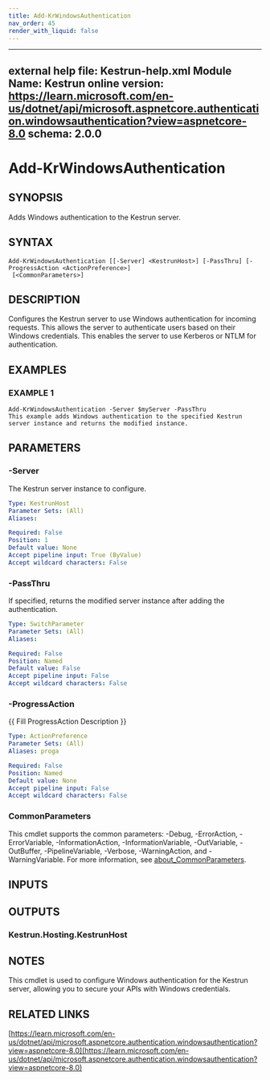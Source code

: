 ```yaml
---
title: Add-KrWindowsAuthentication
nav_order: 45
render_with_liquid: false
---
```

---
external help file: Kestrun-help.xml
Module Name: Kestrun
online version: https://learn.microsoft.com/en-us/dotnet/api/microsoft.aspnetcore.authentication.windowsauthentication?view=aspnetcore-8.0
schema: 2.0.0
---

# Add-KrWindowsAuthentication

## SYNOPSIS
Adds Windows authentication to the Kestrun server.

## SYNTAX

```
Add-KrWindowsAuthentication [[-Server] <KestrunHost>] [-PassThru] [-ProgressAction <ActionPreference>]
 [<CommonParameters>]
```

## DESCRIPTION
Configures the Kestrun server to use Windows authentication for incoming requests.
This allows the server to authenticate users based on their Windows credentials.
This enables the server to use Kerberos or NTLM for authentication.

## EXAMPLES

### EXAMPLE 1
```
Add-KrWindowsAuthentication -Server $myServer -PassThru
This example adds Windows authentication to the specified Kestrun server instance and returns the modified instance.
```

## PARAMETERS

### -Server
The Kestrun server instance to configure.

```yaml
Type: KestrunHost
Parameter Sets: (All)
Aliases:

Required: False
Position: 1
Default value: None
Accept pipeline input: True (ByValue)
Accept wildcard characters: False
```

### -PassThru
If specified, returns the modified server instance after adding the authentication.

```yaml
Type: SwitchParameter
Parameter Sets: (All)
Aliases:

Required: False
Position: Named
Default value: False
Accept pipeline input: False
Accept wildcard characters: False
```

### -ProgressAction
{{ Fill ProgressAction Description }}

```yaml
Type: ActionPreference
Parameter Sets: (All)
Aliases: proga

Required: False
Position: Named
Default value: None
Accept pipeline input: False
Accept wildcard characters: False
```

### CommonParameters
This cmdlet supports the common parameters: -Debug, -ErrorAction, -ErrorVariable, -InformationAction, -InformationVariable, -OutVariable, -OutBuffer, -PipelineVariable, -Verbose, -WarningAction, and -WarningVariable. For more information, see [about_CommonParameters](http://go.microsoft.com/fwlink/?LinkID=113216).

## INPUTS

## OUTPUTS

### Kestrun.Hosting.KestrunHost
## NOTES
This cmdlet is used to configure Windows authentication for the Kestrun server, allowing you to secure your APIs with Windows credentials.

## RELATED LINKS

[https://learn.microsoft.com/en-us/dotnet/api/microsoft.aspnetcore.authentication.windowsauthentication?view=aspnetcore-8.0](https://learn.microsoft.com/en-us/dotnet/api/microsoft.aspnetcore.authentication.windowsauthentication?view=aspnetcore-8.0)

